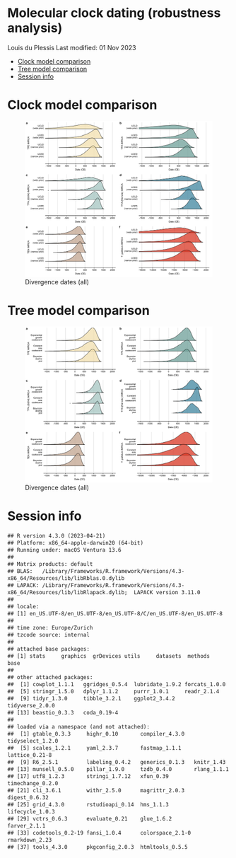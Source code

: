 Molecular clock dating (robustness analysis)
================
Louis du Plessis
Last modified: 01 Nov 2023

- [Clock model comparison](#clock-model-comparison)
- [Tree model comparison](#tree-model-comparison)
- [Session info](#session-info)

# Clock model comparison

<figure>
<img src="../results/beast2/figures/cladeTMRCA-clock-comparison-1.png"
alt="Divergence dates (all)" />
<figcaption aria-hidden="true">Divergence dates (all)</figcaption>
</figure>

# Tree model comparison

<figure>
<img src="../results/beast2/figures/cladeTMRCA-tree-comparison-1.png"
alt="Divergence dates (all)" />
<figcaption aria-hidden="true">Divergence dates (all)</figcaption>
</figure>

# Session info

    ## R version 4.3.0 (2023-04-21)
    ## Platform: x86_64-apple-darwin20 (64-bit)
    ## Running under: macOS Ventura 13.6
    ## 
    ## Matrix products: default
    ## BLAS:   /Library/Frameworks/R.framework/Versions/4.3-x86_64/Resources/lib/libRblas.0.dylib 
    ## LAPACK: /Library/Frameworks/R.framework/Versions/4.3-x86_64/Resources/lib/libRlapack.dylib;  LAPACK version 3.11.0
    ## 
    ## locale:
    ## [1] en_US.UTF-8/en_US.UTF-8/en_US.UTF-8/C/en_US.UTF-8/en_US.UTF-8
    ## 
    ## time zone: Europe/Zurich
    ## tzcode source: internal
    ## 
    ## attached base packages:
    ## [1] stats     graphics  grDevices utils     datasets  methods   base     
    ## 
    ## other attached packages:
    ##  [1] cowplot_1.1.1   ggridges_0.5.4  lubridate_1.9.2 forcats_1.0.0  
    ##  [5] stringr_1.5.0   dplyr_1.1.2     purrr_1.0.1     readr_2.1.4    
    ##  [9] tidyr_1.3.0     tibble_3.2.1    ggplot2_3.4.2   tidyverse_2.0.0
    ## [13] beastio_0.3.3   coda_0.19-4    
    ## 
    ## loaded via a namespace (and not attached):
    ##  [1] gtable_0.3.3     highr_0.10       compiler_4.3.0   tidyselect_1.2.0
    ##  [5] scales_1.2.1     yaml_2.3.7       fastmap_1.1.1    lattice_0.21-8  
    ##  [9] R6_2.5.1         labeling_0.4.2   generics_0.1.3   knitr_1.43      
    ## [13] munsell_0.5.0    pillar_1.9.0     tzdb_0.4.0       rlang_1.1.1     
    ## [17] utf8_1.2.3       stringi_1.7.12   xfun_0.39        timechange_0.2.0
    ## [21] cli_3.6.1        withr_2.5.0      magrittr_2.0.3   digest_0.6.32   
    ## [25] grid_4.3.0       rstudioapi_0.14  hms_1.1.3        lifecycle_1.0.3 
    ## [29] vctrs_0.6.3      evaluate_0.21    glue_1.6.2       farver_2.1.1    
    ## [33] codetools_0.2-19 fansi_1.0.4      colorspace_2.1-0 rmarkdown_2.23  
    ## [37] tools_4.3.0      pkgconfig_2.0.3  htmltools_0.5.5
